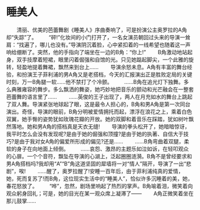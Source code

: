 # 睡美人
　　清丽、优美的芭蕾舞剧《睡美人》序曲奏响了，可是扮演公主奥罗拉的A角却“失踪”了。 
　　“砰!”化妆间的小门打开了，一名女演员朝回过头来的导演一耸肩：“找遍了，哪儿也没有。”导演阴沉着脸，心中紧扣着的一线希望也随着这一声响给绷断了。突然，他的手指向了端坐在一边的B角：“你上!” 
　　B角激动地站起身，双手技摩着短裙，眼里闪着倔强和自馆的光。只见她踮起脚尖，一个此雅的旋转，轻盈地提着舞裙，飘然来到台上…… 
　　导演余怒未息。A角有丰富的舞台经验，和扮演王子菲利浦的男A角又是老搭档，今天的汇报演出正是胜败定局的关键时刻，万一B角腿一软……他不禁打了个冷颤。 
　　……B角在追光灯下独舞。多么典雅雍容的舞步。多么飘洒的舞姿，她巧妙地把音乐的颤动和光芒融会在一整套芭蕾舞的语言里了…… 
　　……英俊的王子出现了，两人在月充如水的舞台上跳起了双人舞。导演紧张地球起了眼，这是最令人担心的，B角和男A角是第一次同台演出。奇怪，导演的眼前，B角分明被爱情拥托而起，漂浮在浪花之上，乘着白色双翼，她手臀的姿势犹如玫瑰花瓣的开放。她的双脚和着音乐在踩踏，犹如树叶飘然落地。她和男A角的搭档真是天衣无缝! 
　　导演的拳头松开了，她暗暗惊讶，我平时怎么会没有发现呢?是由于她的倔强和顶撞?是由于她的执著、自信大于技巧?是由于我对女A角的偏爱所形成的偏见?还是…… 
　　……B角弯曲着双腿，柔软的身子在向地面上倾倒。 
　　……哀怨、激昂的主题乐如泣如诉，在轻叩观众的心扉。一个个音符，飘坠在导演的心湖上，泛起圈圈涟漪。B角不是曾经要求和男A角搭档吗?我却用“A”“B”角这道坚固的犀墙将一对“情人”隔开，导演了一出“悲剧”，唉! 
　　……醒了，奥罗拉醒了!安睡一百年后，由于菲利浦纯真的爱情，她，死而复苏了!而B角，这位现实生活中的“睡美人”，恰似许多沉睡着的美，她，春花怒放了。 
　　“哗”，忽然，剧场里响起了热烈的掌声。B角喻着泪，微笑着向观众躬身回礼；可是，她的目光在某一观众席上凝滞了—— 
　　A角正微笑着坐在那儿鼓掌……
 